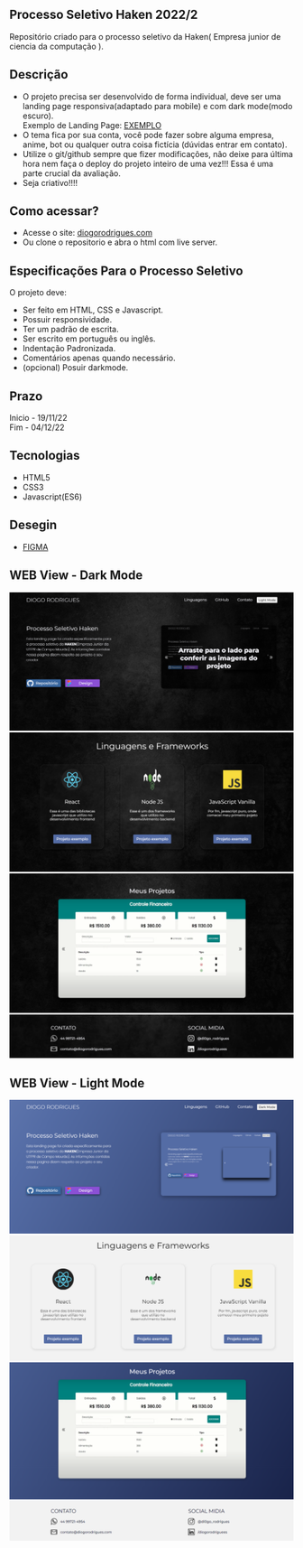 ## Processo Seletivo Haken 2022/2
Repositório criado para o processo seletivo da Haken( Empresa junior de ciencia da computação ). <br>

## Descrição
- O projeto precisa ser desenvolvido de forma individual, deve ser uma landing page responsiva(adaptado para mobile) e com dark mode(modo escuro).<br>
Exemplo de Landing Page: <a href="https://wonderfullandingpage.github.io/mylandingpage/">EXEMPLO</a>
- O tema fica por sua conta, você pode fazer sobre alguma empresa, anime, bot ou qualquer outra coisa fictícia (dúvidas entrar em contato).
- Utilize o git/github sempre que fizer modificações, não deixe para última hora nem faça o deploy do projeto inteiro de uma vez!!!
Essa é uma parte crucial da avaliação.
- Seja criativo!!!!

## Como acessar?
- Acesse o site: <a href="diogorodrigues.com">diogorodrigues.com</a>
- Ou clone o repositorio e abra o html com live server.

## Especificações Para o Processo Seletivo
O projeto deve:<br>
- Ser feito em HTML, CSS e Javascript. <br>
- Possuir responsividade. <br>
- Ter um padrão de escrita. <br>
- Ser escrito em português ou inglês. <br>
- Indentação Padronizada. <br>
- Comentários apenas quando necessário. <br>
- (opcional) Posuir darkmode.

## Prazo
Inicio - 19/11/22 <br>
Fim - 04/12/22

## Tecnologias
- HTML5
- CSS3
- Javascript(ES6)

## Desegin
- <a href="https://www.figma.com/file/JA3mYFRQX5w7ekMTf4rrT7/Untitled?node-id=103%3A2&t=HdvLUZGs5k55tbDx-1">FIGMA</a>

## WEB View - Dark Mode
<div>
    <!-- <img src="img/README/versão 1.png"> -->
    <img src="img/README/img1.png">
    <img src="img/README/img2.png">
    <img src="img/README/img3.png">
    <img src="img/README/img4.png">
</div>



## WEB View - Light Mode
<div>
    <img src="img/README/img1_light.png">
    <img src="img/README/img2_light.png">
    <img src="img/README/img3_light.png">
    <img src="img/README/img4_light.png">
</div>
